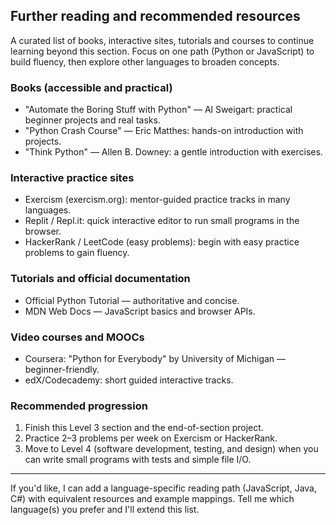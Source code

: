 ## Further reading and recommended resources

A curated list of books, interactive sites, tutorials and courses to continue learning beyond this section. Focus on one path (Python or JavaScript) to build fluency, then explore other languages to broaden concepts.

### Books (accessible and practical)

- "Automate the Boring Stuff with Python" — Al Sweigart: practical beginner projects and real tasks.
- "Python Crash Course" — Eric Matthes: hands-on introduction with projects.
- "Think Python" — Allen B. Downey: a gentle introduction with exercises.

### Interactive practice sites

- Exercism (exercism.org): mentor-guided practice tracks in many languages.
- Replit / Repl.it: quick interactive editor to run small programs in the browser.
- HackerRank / LeetCode (easy problems): begin with easy practice problems to gain fluency.

### Tutorials and official documentation

- Official Python Tutorial — authoritative and concise.
- MDN Web Docs — JavaScript basics and browser APIs.

### Video courses and MOOCs

- Coursera: "Python for Everybody" by University of Michigan — beginner-friendly.
- edX/Codecademy: short guided interactive tracks.

### Recommended progression

1. Finish this Level 3 section and the end-of-section project.
2. Practice 2–3 problems per week on Exercism or HackerRank.
3. Move to Level 4 (software development, testing, and design) when you can write small programs with tests and simple file I/O.

---

If you'd like, I can add a language-specific reading path (JavaScript, Java, C#) with equivalent resources and example mappings. Tell me which language(s) you prefer and I'll extend this list.
